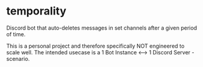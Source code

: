 # temporality

Discord bot that auto-deletes messages in set channels after a given period of time.

This is a personal project and therefore specifically NOT engineered to scale well. The intended usecase is a 1 Bot Instance <--> 1 Discord Server -scenario.
